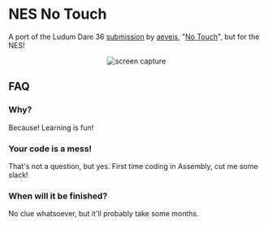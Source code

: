 # NES No Touch

A port of the Ludum Dare 36 [submission](http://ludumdare.com/compo/ludum-dare-36/?uid=8854)
by [aeveis](https://aeveis.itch.io), "[No Touch](https://aeveis.itch.io/no-touch)", but for the
NES!

<p align="center">
  <img alt="screen capture" src="https://i.imgur.com/AZ13Eep.gif" />
</p>

## FAQ

### Why?

Because! Learning is fun!

### Your code is a mess!

That's not a question, but yes. First time coding in Assembly, cut me some slack!

### When will it be finished?

No clue whatsoever, but it'll probably take some months.
